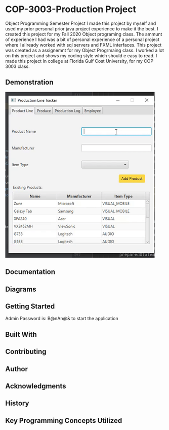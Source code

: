 # COP-3003-Production Project
Object Programming Semester Project
I made this project by myself and used my prior personal prior java project experience to make it the best.
I created this project for my Fall 2020 Object programing class. 
The ammunt of experience I had was a bit of personal experience of a personal project 
where I allready worked with sql servers and FXML interfaces. 
This project was created as a assignemnt for my Object Progrmaing class. 
I worked a lot on this project and shows my coding style which should e easy to read.
I made this project In college at Florida Gulf Cost University, for my COP 3003 class.

## Demonstration
![alt text](docs/Diagrams/ezgif.gif)

## Documentation

## Diagrams

## Getting Started
Admin Password is: B@nAn@& to start the application

## Built With

## Contributing

## Author

## Acknowledgments

## History


## Key Programming Concepts Utilized

